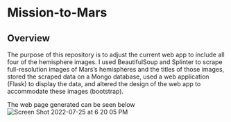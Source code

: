 # Mission-to-Mars
## Overview
The purpose of this repository is to adjust the current web app to include all four of the hemisphere images. I used BeautifulSoup and Splinter to scrape full-resolution images of Mars’s hemispheres and the titles of those images, stored the scraped data on a Mongo database, used a web application (Flask) to display the data, and altered the design of the web app to accommodate these images (bootstrap).

The web page generated can be seen below
![Screen Shot 2022-07-25 at 6 20 05 PM](https://user-images.githubusercontent.com/93801125/180892266-b8d373ea-5bd9-4dae-b470-f7222605a7f3.png)
